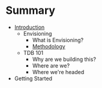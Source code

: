 # Summary

* [Introduction](README.md)
   * Envisioning
       * What is Envisioning?
       * [Methodology](methodology.md)
   * TDB 101
       * Why are we building this?
       * Where are we?
       * Where we're headed
* Getting Started


